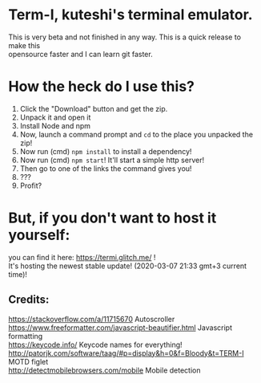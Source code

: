 # Term-I, kuteshi's terminal emulator.

This is very beta and not finished in any way. This is a quick release to make this<br>
opensource faster and I can learn git faster.

# How the heck do I use this?
1. Click the "Download" button and get the zip.
2. Unpack it and open it
3. Install Node and npm
4. Now, launch a command prompt and `cd` to the place you unpacked the zip!
5. Now run (cmd) `npm install` to install a dependency!
5. Now run (cmd) `npm start`! It'll start a simple http server!
6. Then go to one of the links the command gives you!
7. ???
8. Profit? 

# But, if you don't want to host it yourself:
you can find it here: https://termi.glitch.me/ !<br>
It's hosting the newest stable update! (2020-03-07 21:33 gmt+3 current time)!
## Credits:
https://stackoverflow.com/a/11715670 Autoscroller<br>
https://www.freeformatter.com/javascript-beautifier.html Javascript formatting<br>
https://keycode.info/ Keycode names for everything!<br>
http://patorjk.com/software/taag/#p=display&h=0&f=Bloody&t=TERM-I MOTD figlet<br>
http://detectmobilebrowsers.com/mobile Mobile detection<br>